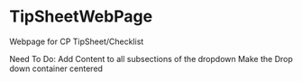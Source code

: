 # TipSheetWebPage
Webpage for CP TipSheet/Checklist


Need To Do: 
Add Content to all subsections of the dropdown 
Make the Drop down container centered